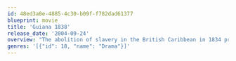 ```yaml
---
id: 48ed3a0e-4885-4c30-b09f-f782dad61377
blueprint: movie
title: 'Guiana 1838'
release_date: '2004-09-24'
overview: "The abolition of slavery in the British Caribbean in 1834 prompts Gillanders, Arbuthnot &amp; Company in Calcutta, a part of the East India Company, to recruit Coolies from India to fill the resulting labor void. The company hires Sinha, a fierce small-timer to sell dreams of El Dorado to the unsuspecting, impoverished Coolies who are signed to five-year contracts as indentured servants. Upon the Coolies' arrival in British Guiana in 1838, the British planters promptly enslave them to ensure that the growth of sugar in the British West Indies will continue uninterrupted. John Scoble of the British and Foreign Anti Slavery Society arrives on the colony a year later to discover a new form of slavery; this time on the backs of Indians."
genres: '[{"id": 18, "name": "Drama"}]'
---
```

